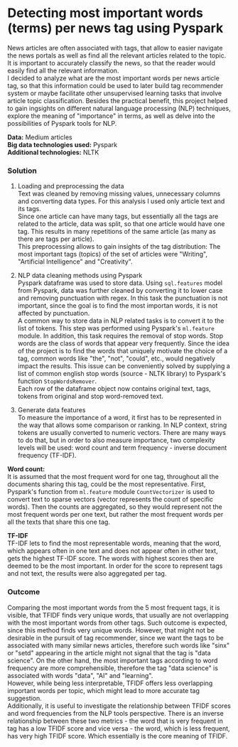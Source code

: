 # Detecting most important words (terms) per news tag using Pyspark

News articles are often associated with tags, that allow to easier navigate the news portals as well as find all the relevant articles related to the topic. It is important to accurately classify the news, so that the reader would easily find all the relevant information. <br>
I decided to analyze what are the most important words per news article tag, so that this information could be used to later build tag recommender system or maybe facilitate other unsupervised learning tasks that involve article topic classification. Besides the practical benefit, this project helped to gain ingsights on different natural language processing (NLP) techniques, explore the meaning of "importance" in terms, as well as delve into the possibilities of Pyspark tools for NLP. <br>

**Data:** Medium articles <br>
**Big data technologies used:** Pyspark <br>
**Additional technologies:** NLTK <br>

### Solution
<!-- # Most important terms (words) per tag
# Useful for: Build a tag recommender; EDA of text data; comparison of common word embedding techniques - bag of words and tfidf
# Importance could be:
# Frequency
# TF-IDF
# Topic modelling using LDA (not sure yet) -->

1. Loading and preprocessing the data <br>
Text was cleaned by removing missing values, unnecessary columns and converting data types. For this analysis I used only article text and its tags. <br>
Since one article can have many tags, but essentially all the tags are related to the article, data was split, so that one article would have one tag. This results in many repetitions of the same article (as many as there are tags per article). <br>
This preprocessing allows to gain insights of the tag distribution: The most important tags (topics) of the set of articles were "Writing", "Artificial Intelligence" and "Creativity". <br>

2. NLP data cleaning methods using Pyspark <br>
Pyspark dataframe was used to store data. Using `sql.features` model from Pyspark, data was further cleaned by converting it to lower case and removing punctuation with regex. In this task the punctuation is not important, since the goal is to find the most importan words, it is not affected by punctuation. <br>
A common way to store data in NLP related tasks is to convert it to the list of tokens. This step was performed using Pyspark's `ml.feature` module.  In addition, this task requires the removal of stop words. Stop words are the class of words that appear very frequently. Since the idea of the project is to find the words that uniquely motivate the choice of a tag, common words like "the", "not", "could", etc., would negatively impact the results. This issue can be conveniently solved by supplying a list of common english stop words (source - NLTK library) to Pyspark's function `StopWordsRemover`. <br> 
Each row of the dataframe object now contains original text, tags, tokens from original and stop word-removed text. <br>

3. Generate data features <br>
To measure the importance of a word, it first has to be represented in the way that allows some comparison or ranking. In NLP context, string tokens are usually converted to numeric vectors. There are many ways to do that, but in order to also measure importance, two complexity levels will be used: word count and term frequency - inverse document frequency (TF-IDF). <br>

**Word count:** <br>
It is assumed that the most frequent word for one tag, throughout all the documents sharing this tag, could be the most representative. First, Pyspark's function from `ml.feature` module `CountVectorizer` is used to convert text to sparse vectors (vector represents the count of specific words). Then the counts are aggregated, so they would represent not the most frequent words per one text, but rather the most frequent words per all the texts that share this one tag. <br>

**TF-IDF**<br>
TF-IDF lets to find the most representable words, meaning that the word, which appears often in one text and does not appear often in other text, gets the highest TF-IDF score. The words with highest scores then are deemed to be the most important. In order for the score to represent tags and not text, the results were also aggregated per tag. 

### Outcome
Comparing the most important words from the 5 most frequent tags, it is visible, that TFIDF finds very unique words, that usually are not overlapping with the most important words from other tags. Such outcome is expected, since this method finds very unique words. However, that might not be desirable in the pursuit of tag recommender, since we want the tags to be associated with many similar news articles, therefore such words like "sinx" or "setd" appearing in the article might not signal that the tag is "data science". On the other hand, the most important tags according to word frequency are more comprehensible, therefore the tag "data science" is associated with words "data", "AI" and "learning". <br>
However, while being less interpretable, TFIDF offers less overlapping important words per topic,  which might lead to more accurate tag suggestion. <br>
Additionally, it is useful to investigate the relationship between TFIDF scores and word frequencies from the NLP tools perspective. There is an inverse relationship between these two metrics - the word that is very frequent in tag has a low TFIDF score and vice versa - the word, which is less frequent, has very high TFIDF score. Which essentially is the core meaning of TFIDF. 